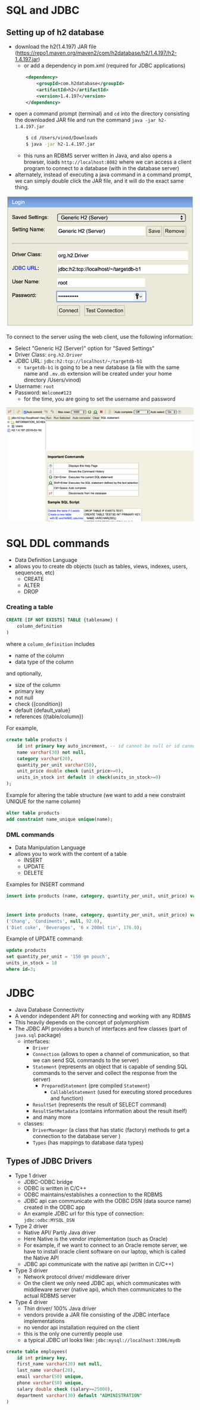 # SQL and JDBC

## Setting up of h2 database

- download the h2(1.4.197) JAR file (https://repo1.maven.org/maven2/com/h2database/h2/1.4.197/h2-1.4.197.jar)
  - or add a dependency in pom.xml (required for JDBC applications)
  ```xml
      <dependency>
          <groupId>com.h2database</groupId>
          <artifactId>h2</artifactId>
          <version>1.4.197</version>
      </dependency>
  ```
- open a command prompt (terminal) and `cd` into the directory consisting the downloaded JAR file and run the command `java -jar h2-1.4.197.jar`
  ```sh
      $ cd /Users/vinod/Downloads
      $ java -jar h2-1.4.197.jar
  ```
  - this runs an RDBMS server written in Java, and also opens a browser, loads `http://localhost:8082` where we can access a client program to connect to a database (with in the database server)
- alternately, instead of executing a java command in a command prompt, we can simply double click the JAR file, and it will do the exact same thing.

![](./h2db-client.png)

To connect to the server using the web client, use the following information:

- Select "Generic H2 (Server)" option for "Saved Settings"
- Driver Class: `org.h2.Driver`
- JDBC URL: `jdbc:h2:tcp://localhost/~/targetdb-b1`
  - `targetdb-b1` is going to be a new database (a file with the same name and `.mv.db` extension will be created under your home directory /Users/vinod)
- Username: `root`
- Password: `Welcome#123`
  - for the time, you are going to set the username and password

![](./h2db-client-connected.png)

# SQL DDL commands

- Data Definition Language
- allows you to create db objects (such as tables, views, indexes, users, sequences, etc)
  - CREATE
  - ALTER
  - DROP

### Creating a table

```sql
CREATE [IF NOT EXISTS] TABLE {tablename} (
    column_definition
)
```

where a `column_definition` includes

- name of the column
- data type of the column

and optionally,

- size of the column
- primary key
- not null
- check ({condition})
- default {default_value}
- references ({table/column})

For example,

```sql
create table products (
    id int primary key auto_increment, -- id cannot be null or id cannot be repeated
    name varchar(30) not null,
    category varchar(20),
    quantity_per_unit varchar(50),
    unit_price double check (unit_price>=0),
    units_in_stock int default 10 check(units_in_stock>=0)
);
```

Example for altering the table structure (we want to add a new constraint UNIQUE for the name column)

```sql
alter table products
add constraint name_unique unique(name);
```

### DML commands

- Data Manipulation Language
- allows you to work with the content of a table
  - INSERT
  - UPDATE
  - DELETE

Examples for INSERT command

```sql
insert into products (name, category, quantity_per_unit, unit_price) values ('Chai', 'Beverages', '100gm pack', 129.0);


insert into products (name, category, quantity_per_unit, unit_price) values
('Chang', 'Condiments', null, 92.0),
('Diet coke', 'Beverages', '6 x 200ml tin', 176.0);


```

Example of UPDATE command:

```sql
update products
set quantity_per_unit = '150 gm pouch',
units_in_stock = 18
where id=3;

```

# JDBC

- Java Database Connectivity
- A vendor independent API for connecting and working with any RDBMS
- This heavily depends on the concept of polymorphism
- The JDBC API provides a bunch of interfaces and few classes (part of `java.sql` package)
  - interfaces:
    - `Driver`
    - `Connection` (allows to open a channel of communication, so that we can send SQL commands to the server)
    - `Statement` (represents an object that is capable of sending SQL commands to the server and collect the response from the server)
      - `PreparedStatement` (pre compiled `Statement`)
        - `CallableStatement` (used for executing stored procedures and function)
    - `ResultSet` (represents the result of SELECT command)
    - `ResultSetMetadata` (contains information about the result itself)
    - and many more
  - classes:
    - `DriverManager` (a class that has static (factory) methods to get a connection to the database server )
    - `Types` (has mappings to database data types)

## Types of JDBC Drivers

- Type 1 driver
  - JDBC-ODBC bridge
  - ODBC is written in C/C++
  - ODBC maintains/establishes a connection to the RDBMS
  - JDBC api can communicate with the ODBC DSN (data source name) created in the ODBC app
  - An example JDBC url for this type of connection: `jdbc:odbc:MYSQL_DSN`
- Type 2 driver
  - Native API/ Partly Java driver
  - Here Native is the vendor implementation (such as Oracle)
  - For example, if we want to connect to an Oracle remote server, we have to install oracle client software on our laptop, which is called the Native API
  - JDBC api communicate with the native api (written in C/C++)
- Type 3 driver
  - Network protocol driver/ middleware driver
  - On the client we only need JDBC api, which communicates with middleware server (native api), which then communicates to the actual RDBMS server
- Type 4 driver
  - Thin driver/ 100% Java driver
  - vendors provide a JAR file consisting of the JDBC interface implementations
  - no vendor api installation required on the client
  - this is the only one currently people use
  - a typical JDBC url looks like: `jdbc:mysql://localhost:3306/mydb`


```sql
create table employees(
    id int primary key,
    first_name varchar(20) not null,
    last_name varchar(20),
    email varchar(50) unique,
    phone varchar(50) unique,
    salary double check (salary>=25000),
    department varchar(30) default "ADMINISTRATION"
)
```